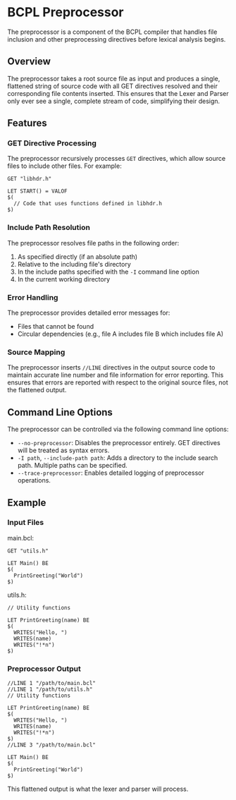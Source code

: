 # BCPL Preprocessor

The preprocessor is a component of the BCPL compiler that handles file inclusion and other preprocessing directives before lexical analysis begins.

## Overview

The preprocessor takes a root source file as input and produces a single, flattened string of source code with all GET directives resolved and their corresponding file contents inserted. This ensures that the Lexer and Parser only ever see a single, complete stream of code, simplifying their design.

## Features

### GET Directive Processing

The preprocessor recursively processes `GET` directives, which allow source files to include other files. For example:

```bcpl
GET "libhdr.h"

LET START() = VALOF
$(
  // Code that uses functions defined in libhdr.h
$)
```

### Include Path Resolution

The preprocessor resolves file paths in the following order:
1. As specified directly (if an absolute path)
2. Relative to the including file's directory
3. In the include paths specified with the `-I` command line option
4. In the current working directory

### Error Handling

The preprocessor provides detailed error messages for:
- Files that cannot be found
- Circular dependencies (e.g., file A includes file B which includes file A)

### Source Mapping

The preprocessor inserts `//LINE` directives in the output source code to maintain accurate line number and file information for error reporting. This ensures that errors are reported with respect to the original source files, not the flattened output.

## Command Line Options

The preprocessor can be controlled via the following command line options:

- `--no-preprocessor`: Disables the preprocessor entirely. GET directives will be treated as syntax errors.
- `-I path`, `--include-path path`: Adds a directory to the include search path. Multiple paths can be specified.
- `--trace-preprocessor`: Enables detailed logging of preprocessor operations.

## Example

### Input Files

main.bcl:
```bcpl
GET "utils.h"

LET Main() BE
$(
  PrintGreeting("World")
$)
```

utils.h:
```bcpl
// Utility functions

LET PrintGreeting(name) BE
$(
  WRITES("Hello, ")
  WRITES(name)
  WRITES("!*n")
$)
```

### Preprocessor Output

```bcpl
//LINE 1 "/path/to/main.bcl"
//LINE 1 "/path/to/utils.h"
// Utility functions

LET PrintGreeting(name) BE
$(
  WRITES("Hello, ")
  WRITES(name)
  WRITES("!*n")
$)
//LINE 3 "/path/to/main.bcl"

LET Main() BE
$(
  PrintGreeting("World")
$)
```

This flattened output is what the lexer and parser will process.